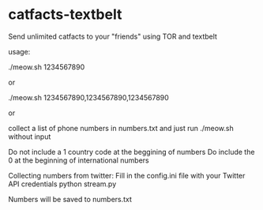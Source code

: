 # catfacts-textbelt
Send unlimited catfacts to your "friends" using TOR and textbelt

usage:

./meow.sh 1234567890

or

./meow.sh 1234567890,1234567890,1234567890

or 

collect a list of phone numbers in numbers.txt and just run ./meow.sh without input

Do not include a 1 country code at the beggining of numbers
Do include the 0 at the beginning of international numbers

Collecting numbers from twitter:
Fill in the config.ini file with your Twitter API credentials
python stream.py

Numbers will be saved to numbers.txt

